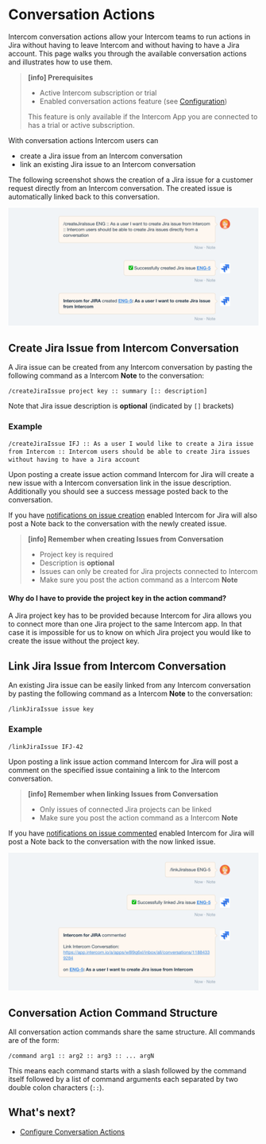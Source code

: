 # Conversation Actions

Intercom conversation actions allow your Intercom teams to run actions in Jira 
without having to leave Intercom and without having to have a Jira account. This page walks you 
through the available conversation actions and illustrates how to use them.

> **[info] Prerequisites**
>
> * Active Intercom subscription or trial
> * Enabled conversation actions feature (see [Configuration](ConversationActionsConfiguration.md))
>
> This feature is only available if the Intercom App you are connected to has a 
> trial or active subscription.

With conversation actions Intercom users can

* create a Jira issue from an Intercom conversation
* link an existing Jira issue to an Intercom conversation

The following screenshot shows the creation of a Jira issue for a customer request directly from
an Intercom conversation. The created issue is automatically linked back to this conversation. 

![Create Issue from Conversation](/assets/addons/intercom/CreateIssueFromConversation.png)

## Create Jira Issue from Intercom Conversation

A Jira issue can be created from any Intercom conversation by pasting the following 
command as a Intercom **Note** to the conversation:

    /createJiraIssue project key :: summary [:: description]
    
Note that Jira issue description is **optional** (indicated by `[]` brackets)

### Example

    /createJiraIssue IFJ :: As a user I would like to create a Jira issue from Intercom :: Intercom users should be able to create Jira issues without having to have a Jira account 

Upon posting a create issue action command Intercom for Jira will create a new issue with a Intercom 
conversation link in the issue description. Additionally you should see a success message posted back
to the conversation.  

If you have [notifications on issue creation](ConversationLinkingConfiguration.md#configure-when-to-notify-linked-intercom-conversations) 
enabled Intercom for Jira will also post a Note back to the conversation with the 
newly created issue.

> **[info] Remember when creating Issues from Conversation**
>
>  * Project key is required
>  * Description is **optional**
>  * Issues can only be created for Jira projects connected to Intercom
>  * Make sure you post the action command as a Intercom **Note**

#### Why do I have to provide the project key in the action command?

A Jira project key has to be provided because Intercom for Jira allows you to connect more than 
one Jira project to the same Intercom app. In that case it is impossible for us to know on 
which Jira project you would like to create the issue without the project key.
   
## Link Jira Issue from Intercom Conversation

An existing Jira issue can be easily linked from any Intercom conversation by pasting the following 
command as a Intercom **Note** to the conversation:

    /linkJiraIssue issue key

### Example

    /linkJiraIssue IFJ-42

Upon posting a link issue action command Intercom for Jira will post a comment on the specified issue
containing a link to the Intercom conversation.

> **[info] Remember when linking Issues from Conversation**
>
>  * Only issues of connected Jira projects can be linked
>  * Make sure you post the action command as a Intercom **Note** 

If you have [notifications on issue commented](ConversationLinkingConfiguration.md#configure-when-to-notify-linked-intercom-conversations) 
enabled Intercom for Jira will post a Note back to the conversation with the now linked issue.

![Link Issue from Conversation](/assets/addons/intercom/LinkIssueFromConversation.png)

## Conversation Action Command Structure

All conversation action commands share the same structure. All commands are of the form:

    /command arg1 :: arg2 :: arg3 :: ... argN
    
This means each command starts with a slash followed by the command itself followed by a list
of command arguments each separated by two double colon characters (`::`).

## What's next?

* [Configure Conversation Actions](ConversationActionsConfiguration.md)